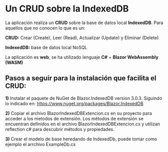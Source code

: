 # Un CRUD sobre la IndexedDB 
La aplicación realiza un **CRUD** sobre la base de datos local **IndexedDB**.
Para aquellos que no conocen lo que es un:

**CRUD:** Crear (Create), Leer (Read), Actualizar (Update) y Eliminar (Delete)

**IndexedDB:** base de datos local NoSQL

La aplicación es **web**, se ha utilizado lenguaje **C#** + **Blazor WebAssembly (WASM)**

## Pasos a seguir para la instalación que facilita el CRUD:

**1)** Instalar el paquete de NuGet de Blazor.IndexedDB version 3.0.3. Siguindo lo indicado en: https://www.nuget.org/packages/Blazor.IndexedDB

**2)** Copiar el archivo BlazorIndexedDBExtencion.cs en su proyecto para acceder a los metodos de extensión. Los métodos de extensión se encuentran definidos en el archivo BlazorIndexedDBExtencion.cs y utilizan reflection c# para descubrir métodos y propiedades.

**3)** Crear el modelo de base heredando de IndexedDb, puede tomar como ejemplo el arrchivo ExampleDb.cs

